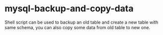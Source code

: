 # mysql-backup-and-copy-data
Shell script can be used to backup an old table and create a new table with same schema, you can also copy some data from old table to new one.
